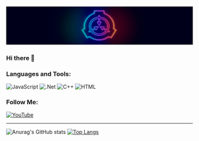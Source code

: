 [![Header](https://github.com/MrAfitol/mrafitol/blob/main/assets/logo.png)](https://www.youtube.com/channel/UCcRma57L2cZVRDthIHmK74w)
### Hi there 👋
### Languages and Tools:
![JavaScript](https://img.shields.io/badge/-JavaScript-090909?style=for-the-badge&logo=JavaScript&logoColor=E9D54D)
![.Net](https://img.shields.io/badge/-Framework-090909?style=for-the-badge&logo=.net&logoColor=E5D3FF)
![C++](https://img.shields.io/badge/-C++-090909?style=for-the-badge&logo=C%2b%2b&logoColor=6296CC)
![HTML](https://img.shields.io/badge/-HTML-090909?style=for-the-badge&logo=html&logoColor=#E54C21)
### Follow Me:
[![YouTube](https://img.shields.io/badge/-YouTube-090909?style=for-the-badge&logo=YouTube&logoColor=FF0000)](https://www.youtube.com/channel/UCcRma57L2cZVRDthIHmK74w)
____
![Anurag's GitHub stats](https://github-readme-stats.vercel.app/api?username=MrAfitol&show_icons=true&theme=chartreuse-dark)
[![Top Langs](https://github-readme-stats.vercel.app/api/top-langs/?username=MrAfitol&layout=compact&theme=chartreuse-dark)](https://github.com/anuraghazra/github-readme-stats)

<!--
**MrAfitol/mrafitol** is a ✨ _special_ ✨ repository because its `README.md` (this file) appears on your GitHub profile.

Here are some ideas to get you started:

- 🔭 I’m currently working on ...
- 🌱 I’m currently learning ...
- 👯 I’m looking to collaborate on ...
- 🤔 I’m looking for help with ...
- 💬 Ask me about ...
- 📫 How to reach me: ...
- 😄 Pronouns: ...
- ⚡ Fun fact: ...
-->
